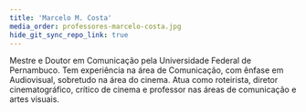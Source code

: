 ```yaml
---
title: 'Marcelo M. Costa'
media_order: professores-marcelo-costa.jpg
hide_git_sync_repo_link: true
---
```


Mestre e Doutor em Comunicação pela Universidade Federal de Pernambuco. Tem experiência na área de Comunicação, com ênfase em Audiovisual, sobretudo na área do cinema. Atua como roteirista, diretor cinematográfico, crítico de cinema e professor nas áreas de comunicação e artes visuais.